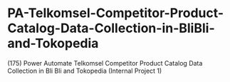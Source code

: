 # PA-Telkomsel-Competitor-Product-Catalog-Data-Collection-in-BliBli-and-Tokopedia
(175) Power Automate Telkomsel Competitor Product Catalog Data Collection in Bli Bli and Tokopedia (Internal Project 1)
